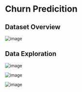 # Churn Predicition
## Dataset Overview
![image](https://github.com/Hakulani/CustomerAnalytics/assets/61573397/dd11bba8-93ce-4dd2-b115-51ec7ca0bcc8)

## Data Exploration
![image](https://github.com/Hakulani/CustomerAnalytics/assets/61573397/f5008e2e-de06-499a-a142-4e5a2bf4327e)

![image](https://github.com/Hakulani/CustomerAnalytics/assets/61573397/39b43bc7-2f5c-4800-8fef-648fd833369e)

![image](https://github.com/Hakulani/CustomerAnalytics/assets/61573397/8a90b472-6b29-4bd3-9189-71a7d982449a)



